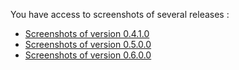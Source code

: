 You have access to screenshots of several releases :
* [Screenshots of version 0.4.1.0](Screenshots%200.4.1.0.md)
* [Screenshots of version 0.5.0.0](Screenshots%200.5.0.0.md)
* [Screenshots of version 0.6.0.0](Screenshots%200.6.0.0.md)
